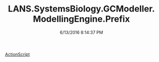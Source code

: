 ﻿---
title: LANS.SystemsBiology.GCModeller.ModellingEngine.Prefix
date: 6/13/2016 8:14:37 PM
---

[ActionScript](T-LANS.SystemsBiology.GCModeller.ModellingEngine.Prefix.ActionScript.html)
